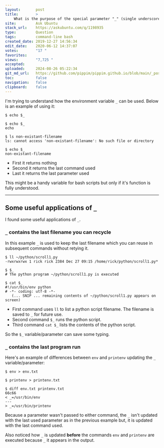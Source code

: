 ```yaml
---
layout:       post
title:        >
    What is the purpose of the special parameter "_" (single underscore) in environment?
site:         Ask Ubuntu
stack_url:    https://askubuntu.com/q/1198935
type:         Question
tags:         command-line bash
created_date: 2019-12-27 14:56:34
edit_date:    2020-06-12 14:37:07
votes:        "17 "
favorites:    
views:        "7,725 "
accepted:     
uploaded:     2024-08-26 05:22:34
git_md_url:   https://github.com/pippim/pippim.github.io/blob/main/_posts/2019/2019-12-27-What-is-the-purpose-of-the-special-parameter-___-_single-underscore_-in-environment_.md
toc:          false
navigation:   false
clipboard:    false
---
```


I'm trying to understand how the environment variable `_` can be used. Below is an example of using it:

``` 
$ echo $_

$ echo $_
echo

$ ls non-existant-filename
ls: cannot access 'non-existant-filename': No such file or directory

$ echo $_
non-existant-filename
```

- First it returns nothing
- Second it returns the last command used
- Last it returns the last parameter used

This might be a handy variable for bash scripts but only if it's function is fully understood.


----------

## Some useful applications of `_`

I found some useful applications of `_`.

### `_` contains the last filename you can recycle

In this example `_` is used to keep the last filename which you can reuse in subsequent commands without retying it.

``` 
$ ll ~/python/scroll1.py
-rwxrwxrwx 1 rick rick 2384 Dec 27 09:15 /home/rick/python/scroll1.py*

$ $_
# The python program ~/python/scroll1.py is executed

$ cat $_
#!/usr/bin/env python
# -*- coding: utf-8 -*-
   (... SNIP ... remaining contents of ~/python/scroll1.py appears on screen)
```

- First command uses `ll` to list a python script filename. The filename is saved to `_` for future use.
- Second command `$_` runs the python script.
- Third command `cat $_` lists the contents of the python script.

So the `$_` variable/parameter can save some typing.

### `_` contains the last program run

Here's an example of differences between `env` and `printenv` updating the `_` variable/parameter:

``` 
$ env > env.txt

$ printenv > printenv.txt

$ diff env.txt printenv.txt
66c66
< _=/usr/bin/env
---
> _=/usr/bin/printenv
```

Because a parameter wasn't passed to either command, the `_` isn't updated with the last used parameter as in the previous example but, it is updated with the last command used.

Also noticed how `_` is updated **before** the commands `env` and `printenv` are executed because `_` it appears in the output.
